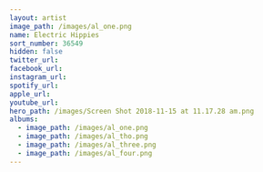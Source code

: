 ```yaml
---
layout: artist
image_path: /images/al_one.png
name: Electric Hippies
sort_number: 36549
hidden: false
twitter_url:
facebook_url:
instagram_url:
spotify_url:
apple_url:
youtube_url:
hero_path: /images/Screen Shot 2018-11-15 at 11.17.28 am.png
albums:
  - image_path: /images/al_one.png
  - image_path: /images/al_tho.png
  - image_path: /images/al_three.png
  - image_path: /images/al_four.png
---
```


